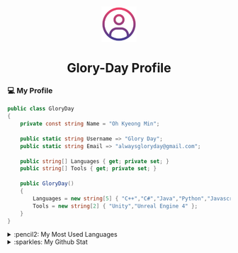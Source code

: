 <p align="center">
  <img src="./resource/profile.png" width="80px" height="80px">
</p>
<div align="center">
  <h1>Glory-Day Profile</h1>
</div>


### :computer: My Profile
```csharp
public class GloryDay
{
	private const string Name = "Oh Kyeong Min";
	
	public static string Username => "Glory Day";
	public static string Email => "alwaysgloryday@gmail.com";
	
	public string[] Languages { get; private set; }
	public string[] Tools { get; private set; }

	public GloryDay()
	{
		Languages = new string[5] { "C++","C#","Java","Python","Javascript" };
		Tools = new string[2] { "Unity","Unreal Engine 4" };
	}
}
```

<details>
  <br>
  <summary>:pencil2: My Most Used Languages</summary>
  <a href="https://github.com/anuraghazra/github-readme-stats">
    <img align="center" src="https://github-readme-stats.vercel.app/api/top-langs/?username=Glory-Day&layout=compact"/>
  </a>
  <br>
</details>

<details>
  <summary>:sparkles: My Github Stat</summary>
  <br>
  <a href="https://github.com/anuraghazra/github-readme-stats">
    <img align="center" src="https://github-readme-stats.vercel.app/api?username=Glory-Day&show_icons=true&theme=buefy"/>
  </a>
  <br>
</details>
